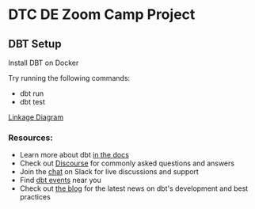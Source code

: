 <h1>DTC DE Zoom Camp Project</h1>
<h2>DBT Setup</h2>

Install DBT on Docker

Try running the following commands:
- dbt run
- dbt test

<a href="https://github.com/ptking777/dtc-de-project/blob/main/images/lineage-light.png">Linkage Diagram</a>

### Resources:
- Learn more about dbt [in the docs](https://docs.getdbt.com/docs/introduction)
- Check out [Discourse](https://discourse.getdbt.com/) for commonly asked questions and answers
- Join the [chat](https://community.getdbt.com/) on Slack for live discussions and support
- Find [dbt events](https://events.getdbt.com) near you
- Check out [the blog](https://blog.getdbt.com/) for the latest news on dbt's development and best practices
